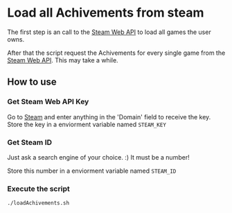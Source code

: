 # Load all Achivements from steam
The first step is an call to the [Steam Web API](https://developer.valvesoftware.com/wiki/Steam_Web_API#GetOwnedGames_.28v0001.29) to
load all games the user owns.

After that the script request the Achivements for every single game from the [Steam Web API](https://developer.valvesoftware.com/wiki/Steam_Web_API#GetPlayerAchievements_.28v0001.29). This may take a while.


## How to use
### Get Steam Web API Key
Go to [Steam](https://steamcommunity.com/dev/apikey) and enter anything in the 'Domain' field to receive the key.
Store the key in a enviorment variable named ```STEAM_KEY``` 

### Get Steam ID
Just ask a search engine of your choice. :)
It must be a number!

Store this number in a enviorment variable named ```STEAM_ID```


### Execute the script
```
./loadAchivements.sh
```
